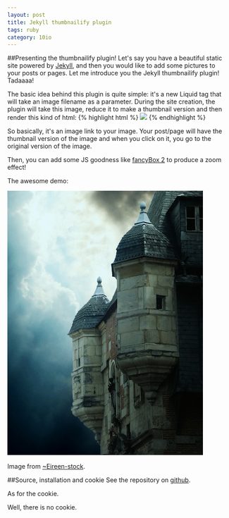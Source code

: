```yaml
---
layout: post
title: Jekyll thumbnailify plugin
tags: ruby
category: 10io
---
```


##Presenting the thumbnailify plugin!
Let's say you have a beautiful static site powered by [Jekyll](http://jekyllrb.com/), and then you would like to add some pictures to your posts or pages. Let me introduce you the Jekyll thumbnailify plugin! Tadaaaa!

The basic idea behind this plugin is quite simple: it's a new Liquid tag that will take an image filename as a parameter. During the site creation, the plugin will take this image, reduce it to make a thumbnail version and then render this kind of html:
{% highlight html %}
<a class="image" href="/images/foobar.png"><img src="/images/foobar_t.png" /></a>
{% endhighlight %}

So basically, it's an image link to your image. Your post/page will have the thumbnail version of the image and when you click on it, you go to the original version of the image.

Then, you can add some JS goodness like [fancyBox 2](http://fancyapps.com/fancybox/) to produce a zoom effect!

The awesome demo:

![sample](/assets/images/posts/sample.jpg)

Image from [~Eireen-stock](http://eireen-stock.deviantart.com/).

##Source, installation and cookie
See the repository on [github](https://github.com/10io/jekyll-thumbnailify).

As for the cookie.

Well, there is no cookie.

